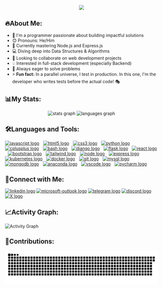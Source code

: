 <div align="center"><img src="https://readme-typing-svg.herokuapp.com/?font=apple-system&pause=1500&color=d1d9e0&center=true&vCenter=true&width=435&lines=Hello+World!;My+name+is+Harshit+Sharma!;I%27m+a+Full+Stack+Developer!;Welcome+to+my+GitHub+profile!;Let%27s+connect!" height="80" />
</div>

  
## 🔥About Me: 
- 🗿 I'm a programmer passionate about building impactful solutions
- 😊 Pronouns: He/Him
- 🌱 Currently mastering Node.js and Express.js
- 💻 Diving deep into Data Structures & Algorithms
- 🚀 Looking to collaborate on web development projects
- 💡 Interested in full-stack development (especially Backend)
- 🎯 Always eager to solve problems
- ⚡ <b>Fun fact:</b> In a parallel universe, I test in production. In this one, I'm the developer who writes tests before the actual code! 🎭

###

## 📊My Stats:
<div align="center">
  <img src="https://github-readme-stats.vercel.app/api?username=hsahrasrhmiat&show_icons=true&theme=radical&bg_color=00000000&title_color=00FF41&hide_title=true&icon_color=00FF41&text_color=d1d9e0&hide_border=false" height="145" alt="stats graph"  />
  <img src="https://github-readme-stats.vercel.app/api/top-langs?username=HsAhRaSrHmIaT&locale=en&hide_title=false&layout=compact&card_width=320&langs_count=5&theme=github_dark&bg_color=00000000&text_color=d1d9e0&hide_border=false&order=1" height="145" alt="languages graph"  />
</div>

###

<div align="left">
  
  ## 🛠️Languages and Tools:
   <!--<img src="https://skillicons.dev/icons?i=js,html,css,react,nodejs,express,python,django,flask,mysql,mongodb,bootstrap,tailwind,git,figma,vscode" />-->
   <!--<a href="https://www.jenkins.io/doc/"><img src="https://skillicons.dev/icons?i=jenkins" height="34" alt="jenkins logo"  /></a>
  <img width="5" />
  <a href="https://developer.hashicorp.com/terraform/docs"><img src="https://skillicons.dev/icons?i=terraform" height="34" alt="terraform logo"  /></a>
  <img width="5" />-->
  <a href="https://developer.mozilla.org/en-US/docs/Web/JavaScript"><img src="https://skillicons.dev/icons?i=js" height="34" alt="javascript logo"  /></a>
  <img width="5" />
  <a href="https://developer.mozilla.org/en-US/docs/Web/HTML"><img src="https://skillicons.dev/icons?i=html" height="34" alt="html5 logo"  /></a>
  <img width="5" />
  <a href="https://developer.mozilla.org/en-US/docs/Web/CSS"><img src="https://skillicons.dev/icons?i=css" height="34" alt="css3 logo"  /></a>
  <img width="5" />
  <a href="https://www.python.org/doc/"><img src="https://skillicons.dev/icons?i=python" height="34" alt="python logo"  /></a>
  <img width="5" />
  <a href="https://cplusplus.com/doc/tutorial/"><img src="https://skillicons.dev/icons?i=cpp" height="34" alt="cplusplus logo"  /></a>
  <img width="5" />
  <a href="https://www.gnu.org/software/bash/manual/bash.html"><img src="https://skillicons.dev/icons?i=bash" height="34" alt="bash logo"  /></a>
  <img width="5" />
  <a href="https://docs.djangoproject.com/en/5.1/"><img src="https://skillicons.dev/icons?i=django" height="34" alt="django logo"  /></a>
  <img width="5" />
  <a href="https://flask.palletsprojects.com/en/3.0.x/"><img src="https://skillicons.dev/icons?i=flask" height="34" alt="flask logo" /></a>
  <img width="5" />
  <a href="https://react.dev/"><img src="https://skillicons.dev/icons?i=react" height="34" alt="react logo"  /></a>
  <img width="5" />
  <a href="https://getbootstrap.com/docs/5.0/getting-started/introduction/"><img src="https://skillicons.dev/icons?i=bootstrap" height="34" alt="bootstrap logo"  /></a>
  <img width="5" />
  <a href="https://v2.tailwindcss.com/docs"><img src="https://skillicons.dev/icons?i=tailwind" height="34" alt="tailwind logo"  /></a>
  <img width="5" />
  <a href="https://nodejs.org/api/all.html"><img src="https://skillicons.dev/icons?i=nodejs" height="34" alt="node logo"  /></a>
  <img width="5" />
  <a href="https://expressjs.com/en/guide/routing.html"><img src="https://skillicons.dev/icons?i=express" height="34" alt="express logo"  /></a>
  <img width="5" />
  <a href="https://kubernetes.io/docs/home/"><img src="https://skillicons.dev/icons?i=kubernetes" height="34" alt="kubernetes logo"  /></a>
  <img width="5" />
  <a href="https://docs.docker.com/"><img src="https://skillicons.dev/icons?i=docker" height="34" alt="docker logo"  /></a>
  <img width="5" />
  <a href="https://git-scm.com/doc"><img src="https://skillicons.dev/icons?i=git" height="34" alt="git logo"  /></a>
  <img width="5" />
  <a href="https://dev.mysql.com/doc/"><img src="https://skillicons.dev/icons?i=mysql" height="34" alt="mysql logo"  /></a>
  <img width="5" />
  <a href="https://www.mongodb.com/docs/"><img src="https://skillicons.dev/icons?i=mongodb" height="34" alt="mongodb logo"  /></a>
  <img width="5" />
  <a href="https://docs.anaconda.com/"><img src="https://skillicons.dev/icons?i=anaconda" height="34" alt="anaconda logo"  /></a>
  <img width="5" />
  <a href="https://code.visualstudio.com/Docs"><img src="https://skillicons.dev/icons?i=vscode" height="34" alt="vscode logo"  /></a>
  <img width="5" />
  <a href="https://www.jetbrains.com/help/pycharm/quick-start-guide.html"><img src="https://skillicons.dev/icons?i=pycharm" height="34" alt="pycharm logo"  /></a>
</div>

###

<div align="left">
  
  ## 🤝Connect with Me:
  <a href="https://www.linkedin.com/in/harshit-sharma-223612296/"><img src="https://img.icons8.com/?size=100&id=13930&format=png&color=000000" height="40" alt="linkedin logo"  /></a>
  <a href="mailto:harshitsharma2.04@outlook.com"><img src="https://img.icons8.com/?size=100&id=ut6gQeo5pNqf&format=png&color=000000" height="40" alt="microsoft-outlook logo"  /></a>
  <a href="https://t.me/HsAhRaSrHmIaT"><img src="https://img.icons8.com/?size=100&id=63306&format=png&color=000000" height="40" alt="telegram logo" /></a>
  <a href="https://discordapp.com/users/886296985743798382"><img src="https://img.icons8.com/?size=100&id=M725CLW4L7wE&format=png&color=000000" height="40" alt="discord logo"  /></a>
  <a href="https://twitter.com/HsAhRaSrHmIaT"><img src="https://img.icons8.com/?size=100&id=ClbD5JTFM7FA&format=png&color=000000" height="40" alt="X logo" /></a>
</div>

###

## 📈Activity Graph:

<img alt="Activity Graph" src="https://github-readme-activity-graph.vercel.app/graph?username=hsahrasrhmiat&bg_color=00000000&color=00c647&line=00c647&point=8bde9a&area=true&area_color=50c878&hide_border=true" />

## 🐍Contributions:

<div align="center">
<img src="https://raw.githubusercontent.com/HsAhRaSrHmIaT/HsAhRaSrHmIaT/output/snake.svg" alt="Snake animation" />
</div>


###

